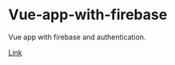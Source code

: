 # Vue-app-with-firebase
Vue app with firebase and authentication.

<a href="https://vueauthapp.netlify.com/?_ga=2.263003016.541562246.1566549104-1287068155.1566549104#/">Link</a>
